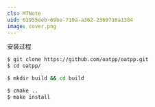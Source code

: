 ```yaml
---
cls: MTNote
uid: 01955eeb-69be-710a-a362-2369716a1384
image: cover.png
---
```



安装过程

```bash
$ git clone https://github.com/oatpp/oatpp.git
$ cd oatpp/

$ mkdir build && cd build

$ cmake ..
$ make install
```
